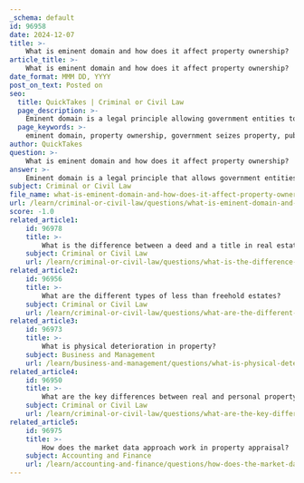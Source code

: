 ```yaml
---
_schema: default
id: 96958
date: 2024-12-07
title: >-
    What is eminent domain and how does it affect property ownership?
article_title: >-
    What is eminent domain and how does it affect property ownership?
date_format: MMM DD, YYYY
post_on_text: Posted on
seo:
  title: QuickTakes | Criminal or Civil Law
  page_description: >-
    Eminent domain is a legal principle allowing government entities to take private property for public use with fair compensation, affecting property ownership and community dynamics.
  page_keywords: >-
    eminent domain, property ownership, government seizes property, public use, fair compensation, Fifth Amendment, property rights, legal process, fair market value, displacement, public facilities, community impact
author: QuickTakes
question: >-
    What is eminent domain and how does it affect property ownership?
answer: >-
    Eminent domain is a legal principle that allows government entities—federal, state, and local—to seize private property for public use, provided that the property owner is compensated fairly. This power is rooted in the Fifth Amendment of the U.S. Constitution, which stipulates that private property cannot be taken for public use without just compensation.\n\nThe process of eminent domain begins when the government initiates a lawsuit to take the property. This legal action does not affect the property owner's credit rating or imply any wrongdoing on their part. The government must provide "just compensation," which typically means the fair market value of the property being taken. Property owners have the right to dispute the government's valuation and can seek legal recourse if they believe the compensation offered is inadequate.\n\nEminent domain can significantly impact property ownership and entire communities. For instance, large-scale projects, such as highways or public facilities, may lead to the displacement of residents and changes in property values. While the government has the authority to take property for public use, this power raises important questions about property rights, fairness, and the public good. Understanding the intricacies of eminent domain is crucial for property owners, policymakers, and the public as they navigate these complex issues.
subject: Criminal or Civil Law
file_name: what-is-eminent-domain-and-how-does-it-affect-property-ownership.md
url: /learn/criminal-or-civil-law/questions/what-is-eminent-domain-and-how-does-it-affect-property-ownership
score: -1.0
related_article1:
    id: 96978
    title: >-
        What is the difference between a deed and a title in real estate?
    subject: Criminal or Civil Law
    url: /learn/criminal-or-civil-law/questions/what-is-the-difference-between-a-deed-and-a-title-in-real-estate
related_article2:
    id: 96956
    title: >-
        What are the different types of less than freehold estates?
    subject: Criminal or Civil Law
    url: /learn/criminal-or-civil-law/questions/what-are-the-different-types-of-less-than-freehold-estates
related_article3:
    id: 96973
    title: >-
        What is physical deterioration in property?
    subject: Business and Management
    url: /learn/business-and-management/questions/what-is-physical-deterioration-in-property
related_article4:
    id: 96950
    title: >-
        What are the key differences between real and personal property?
    subject: Criminal or Civil Law
    url: /learn/criminal-or-civil-law/questions/what-are-the-key-differences-between-real-and-personal-property
related_article5:
    id: 96975
    title: >-
        How does the market data approach work in property appraisal?
    subject: Accounting and Finance
    url: /learn/accounting-and-finance/questions/how-does-the-market-data-approach-work-in-property-appraisal
---
```


&nbsp;